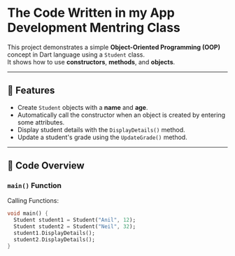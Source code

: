 # The Code Written in my App Development Mentring Class

This project demonstrates a simple **Object-Oriented Programming (OOP)** concept in Dart language using a `Student` class.  
It shows how to use **constructors**, **methods**, and **objects**.

---

## 📌 Features
- Create `Student` objects with a **name** and **age**.
- Automatically call the constructor when an object is created by entering some attributes.
- Display student details with the `DisplayDetails()` method.
- Update a student's grade using the `UpdateGrade()` method.

---

## 📂 Code Overview

### `main()` Function
Calling Functions:
```dart
void main() {
  Student student1 = Student("Anil", 12);
  Student student2 = Student("Neil", 32);
  student1.DisplayDetails();
  student2.DisplayDetails();
}
